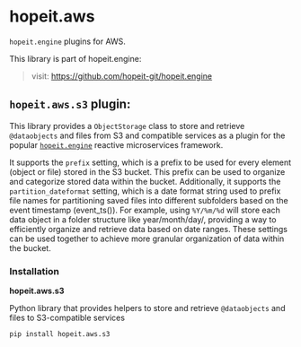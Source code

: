 # hopeit.aws

`hopeit.engine` plugins for AWS.

This library is part of hopeit.engine:

> visit: https://github.com/hopeit-git/hopeit.engine

## `hopeit.aws.s3` plugin:

This library provides a `ObjectStorage` class to store and retrieve `@dataobjects` and files from S3 and compatible services as a plugin for the popular [`hopeit.engine`](https://github.com/hopeit-git/hopeit.engine) reactive microservices framework.

It supports the `prefix` setting, which is a prefix to be used for every element (object or file) stored in the S3 bucket. This prefix can be used to organize and categorize stored data within the bucket. Additionally, it supports the `partition_dateformat` setting, which is a date format string used to prefix file names for partitioning saved files into different subfolders based on the event timestamp (event_ts()). For example, using `%Y/%m/%d` will store each data object in a folder structure like year/month/day/, providing a way to efficiently organize and retrieve data based on date ranges. These settings can be used together to achieve more granular organization of data within the bucket.

### Installation

**hopeit.aws.s3**

Python library that provides helpers to store and retrieve `@dataobjects` and files to S3-compatible services

```bash
pip install hopeit.aws.s3
```
